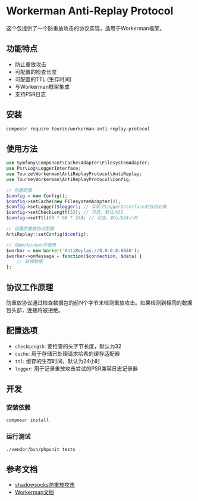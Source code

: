 # Workerman Anti-Replay Protocol

这个包提供了一个防重放攻击的协议实现，适用于Workerman框架。

## 功能特点

- 防止重放攻击
- 可配置的检查长度
- 可配置的TTL (生存时间)
- 与Workerman框架集成
- 支持PSR日志

## 安装

```bash
composer require tourze/workerman-anti-replay-protocol
```

## 使用方法

```php
use Symfony\Component\Cache\Adapter\FilesystemAdapter;
use Psr\Log\LoggerInterface;
use Tourze\Workerman\AntiReplayProtocol\AntiReplay;
use Tourze\Workerman\AntiReplayProtocol\Config;

// 创建配置
$config = new Config();
$config->setCache(new FilesystemAdapter());
$config->setLogger($logger); // 实现了LoggerInterface的日志对象
$config->setCheckLength(32); // 可选，默认为32
$config->setTtl(60 * 60 * 24); // 可选，默认为24小时

// 设置防重放协议配置
AntiReplay::setConfig($config);

// 在Workerman中使用
$worker = new Worker('AntiReplay://0.0.0.0:8080');
$worker->onMessage = function($connection, $data) {
    // 处理数据
};
```

## 协议工作原理

防重放协议通过检查数据包的前N个字节来检测重放攻击。如果检测到相同的数据包头部，连接将被拒绝。

## 配置选项

- `checkLength`: 要检查的头字节长度，默认为32
- `cache`: 用于存储已处理请求哈希的缓存适配器
- `ttl`: 缓存的生存时间，默认为24小时
- `logger`: 用于记录重放攻击尝试的PSR兼容日志记录器

## 开发

### 安装依赖

```bash
composer install
```

### 运行测试

```bash
./vendor/bin/phpunit tests
```

## 参考文档

- [shadowsocks防重放攻击](https://github.com/shadowsocks/shadowsocks-org/issues/184)
- [Workerman文档](https://www.workerman.net/doc)

